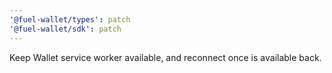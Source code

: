 ```yaml
---
'@fuel-wallet/types': patch
'@fuel-wallet/sdk': patch
---
```


Keep Wallet service worker available, and reconnect once is available back.
